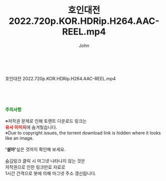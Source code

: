 ﻿---
layout: post
title:  "호인대전 2022.720p.KOR.HDRip.H264.AAC-REEL.mp4"
author: John
categories: [ 영화 ]
tags: [  ]
image:  
description: "호인대전 2022.720p.KOR.HDRip.H264.AAC-REEL.mp4 torrent 정보 공유"
toc: true
toc_sticky: true
---

<br>
<div class="view-img">
<a class="view_image" href="https://torrentmobile59.com/bbs/view_image.php?fn=%2Fdata%2Ffile%2Fmovie%2F2345726642_RMAwTyjB_afb5ebf694c1d087b3b1f0fd909966c9402e711b.jpg" target="_blank"><img alt="" class="img-tag" content="https://torrentmobile59.com/data/file/movie/2345726642_RMAwTyjB_afb5ebf694c1d087b3b1f0fd909966c9402e711b.jpg" itemprop="image" src="https://torrentmobile59.com/data/file/movie/2345726642_RMAwTyjB_afb5ebf694c1d087b3b1f0fd909966c9402e711b.jpg"/></a><a class="view_image" href="https://torrentmobile59.com/bbs/view_image.php?fn=%2Fdata%2Ffile%2Fmovie%2F2345726642_A08qerPo_d547ca6f2a623d14a2ee81236730fcdb0e746fea.jpg" target="_blank"><img alt="" class="img-tag" content="https://torrentmobile59.com/data/file/movie/2345726642_A08qerPo_d547ca6f2a623d14a2ee81236730fcdb0e746fea.jpg" itemprop="image" src="https://torrentmobile59.com/data/file/movie/2345726642_A08qerPo_d547ca6f2a623d14a2ee81236730fcdb0e746fea.jpg"/></a></div><div class="view-content" itemprop="description">
<p>호인대전 2022.720p.KOR.HDRip.H264.AAC-REEL.mp4<br/></p> </div>
    
<br><br><br>
<p data-ke-size="size16"><b><span style="color: green;">주의사항</span></b><br /><br />※저작권 문제로 인해 토렌트 다운로드 링크는<br /><b><span style="color: red;">유사 이미지</span></b>에 숨겨뒀습니다.<br />※Due to copyright issues, the torrent download link is hidden where it looks like an image.<br /><br /><b>'설마'</b>싶은 것까지 확인해 보세요.<br /><br />숨김링크 클릭 시 마그넷 나타나지 않는 것은<br />저작권으로 인한 링크만료 자료로<br />1시간 간격으로 봇에 의해 마그넷 주소 갱신됩니다.</p>
